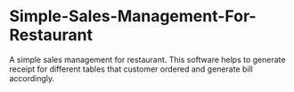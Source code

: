 # Simple-Sales-Management-For-Restaurant
A simple sales management for restaurant. This software helps to generate receipt for different tables that customer ordered and generate bill accordingly.

